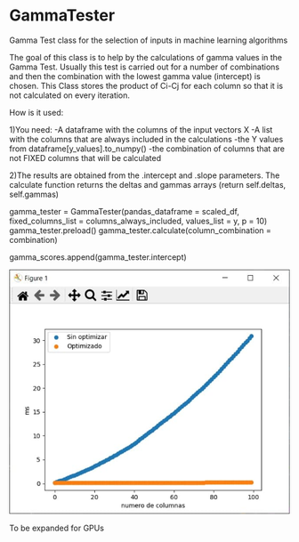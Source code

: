 # GammaTester
Gamma Test class for the selection of inputs in machine learning algorithms

The goal of this class is to help by the calculations of gamma values in the Gamma Test.
Usually this test is carried out for a number of combinations and then the combination with the lowest gamma value (intercept) is chosen.
This Class stores the product of Ci-Cj for each column so that it is not calculated on every iteration.

How is it used:

1)You need:
-A dataframe with the columns of the input vectors X
-A list with the columns that are always included in the calculations
-the Y values from dataframe[y_values].to_numpy()
-the combination of columns that are not FIXED columns that will be calculated

2)The results are obtained from the .intercept and .slope parameters.
The calculate function returns the deltas and gammas arrays (return self.deltas, self.gammas)

gamma_tester = GammaTester(pandas_dataframe = scaled_df,
                             fixed_columns_list = columns_always_included,
                             values_list = y,
                             p = 10)
gamma_tester.preload()
gamma_tester.calculate(column_combination = combination)

gamma_scores.append(gamma_tester.intercept)

![Naive vs half-optimized implementation](https://github.com/simancas-es/GammaTester/blob/main/naive_vs_optimized.jpg)


To be expanded for GPUs
